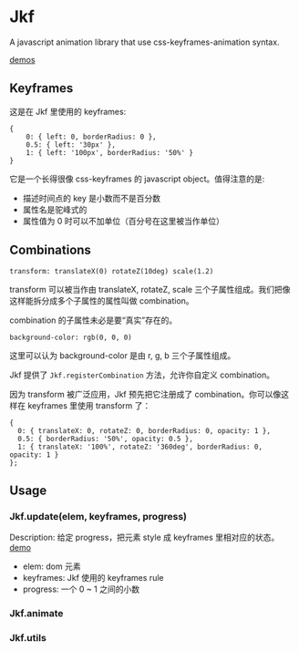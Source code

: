 # Jkf
A javascript animation library that use css-keyframes-animation syntax.

<a href="http://codepen.io/collection/AZMqqO/">demos</a>


## Keyframes
这是在 Jkf 里使用的 keyframes:

    {
        0: { left: 0, borderRadius: 0 },
        0.5: { left: '30px' },
        1: { left: '100px', borderRadius: '50%' }
    }

它是一个长得很像 css-keyframes 的 javascript object。值得注意的是:
 - 描述时间点的 key 是小数而不是百分数
 - 属性名是驼峰式的
 - 属性值为 0 时可以不加单位（百分号在这里被当作单位）


## Combinations
`transform: translateX(0) rotateZ(10deg) scale(1.2)`

transform 可以被当作由 translateX, rotateZ, scale 三个子属性组成。我们把像这样能拆分成多个子属性的属性叫做 combination。

combination 的子属性未必是要“真实”存在的。

`background-color: rgb(0, 0, 0)`

这里可以认为 background-color 是由 r, g, b 三个子属性组成。

Jkf 提供了 `Jkf.registerCombination` 方法，允许你自定义 combination。

因为 transform 被广泛应用，Jkf 预先把它注册成了 combination。你可以像这样在 keyframes 里使用 transform 了：

    {
      0: { translateX: 0, rotateZ: 0, borderRadius: 0, opacity: 1 },
      0.5: { borderRadius: '50%', opacity: 0.5 },
      1: { translateX: '100%', rotateZ: '360deg', borderRadius: 0, opacity: 1 }
    };




## Usage

### Jkf.update(elem, keyframes, progress)
Description: 给定 progress，把元素 style 成 keyframes 里相对应的状态。<a href="http://codepen.io/chef/pen/WQEgmJ">demo</a>

 - elem: dom 元素
 - keyframes: Jkf 使用的 keyframes rule
 - progress: 一个 0 ~ 1 之间的小数



### Jkf.animate

### Jkf.utils

